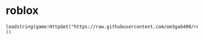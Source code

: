 # roblox

```
loadstring(game:HttpGet("https://raw.githubusercontent.com/om3ga6400/roblox/main/script.lua"))()
```
